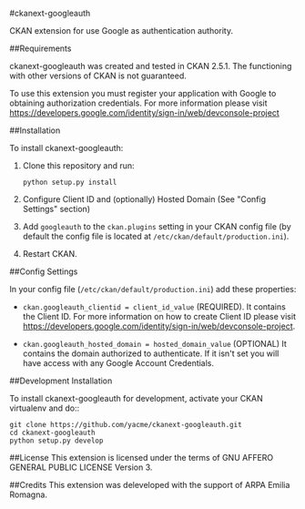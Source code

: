 #ckanext-googleauth

CKAN extension for use Google as authentication authority.

##Requirements

ckanext-googleauth was created and tested in CKAN 2.5.1. The functioning with other versions of CKAN is not guaranteed.

To use this extension you must register your application with Google to obtaining authorization credentials. For more information please visit https://developers.google.com/identity/sign-in/web/devconsole-project 

##Installation

To install ckanext-googleauth:

1. Clone this repository and run:	

    <code>python setup.py install</code>

2. Configure Client ID and (optionally) Hosted Domain (See "Config Settings" section)

3. Add ``googleauth`` to the ``ckan.plugins`` setting in your CKAN config file (by default the config file is located at
   ``/etc/ckan/default/production.ini``).

4. Restart CKAN.

##Config Settings

In your config file (``/etc/ckan/default/production.ini``) add these properties:

* ``ckan.googleauth_clientid = client_id_value`` (REQUIRED). It contains the Client ID. For more information on how to create Client ID please visit https://developers.google.com/identity/sign-in/web/devconsole-project.

* ``ckan.googleauth_hosted_domain = hosted_domain_value`` (OPTIONAL) It contains the domain authorized to authenticate. If it isn't set you will have access with any Google Account Credentials.

##Development Installation

To install ckanext-googleauth for development, activate your CKAN virtualenv and do::
	
    git clone https://github.com/yacme/ckanext-googleauth.git
    cd ckanext-googleauth
    python setup.py develop

##License
This extension is licensed under the terms of GNU AFFERO GENERAL PUBLIC LICENSE Version 3.

##Credits
This extension was deleveloped with the support of ARPA Emilia Romagna.




